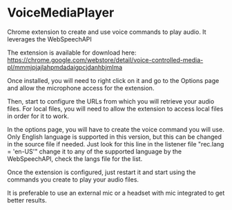 # VoiceMediaPlayer
Chrome extension to create and use voice commands to play audio. It leverages the WebSpeechAPI

The extension is available for download here: https://chrome.google.com/webstore/detail/voice-controlled-media-pl/mmmjpjajlahpmdadaigpcjdanhbjmlma

Once installed, you will need to right click on it and go to the Options page and allow the microphone access for the extension.

Then, start to configure the URLs from which you will retrieve your audio files. For local files, you will need to allow the extension to access local files in order for it to work.

In the options page, you will have to create the voice command you will use. Only English language is supported in this version, but this can be changed in the source file if needed. Just look for this line in the listener file "rec.lang = 'en-US'" change it to any of the supported language by the WebSpeechAPI, check the langs file for the list.

Once the extension is configured, just restart it and start using the commands you create to play your audio files.

It is preferable to use an external mic or a headset with mic integrated to get better results. 
